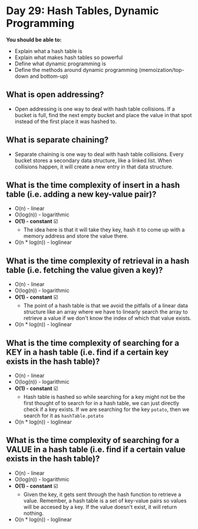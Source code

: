 # Day 29: Hash Tables, Dynamic Programming

**You should be able to:**
- Explain what a hash table is
- Explain what makes hash tables so powerful
- Define what dynamic programming is
- Define the methods around dynamic programming (memoization/top-down and bottom-up)


## What is open addressing?

- Open addressing is one way to deal with hash table collisions. If a bucket is full, find the next empty bucket and place the value in that spot instead of the first place it was hashed to.


## What is separate chaining?

- Separate chaining is one way to deal with hash table collisions. Every bucket stores a secondary data structure, like a linked list. When collisions happen, it will create a new entry in that data structure.


## What is the time complexity of insert in a hash table (i.e. adding a new key-value pair)?

- O(n) - linear
- O(log(n)) - logarithmic
- **O(1) - constant** ☑️
  - The idea here is that it will take they key, hash it to come up with a memory address and store the value there.
- O(n * log(n)) - loglinear


## What is the time complexity of retrieval in a hash table (i.e. fetching the value given a key)?

- O(n) - linear
- O(log(n)) - logarithmic
- **O(1) - constant** ☑️
  - The point of a hash table is that we avoid the pitfalls of a linear data structure like an array where we have to linearly search the array to retrieve a value if we don't know the index of which that value exists.
- O(n * log(n)) - loglinear


## What is the time complexity of searching for a KEY in a hash table (i.e. find if a certain key exists in the hash table)?

- O(n) - linear
- O(log(n)) - logarithmic
- **O(1) - constant** ☑️
  - Hash table is hashed so while searching for a key might not be the first thought of to search for in a hash table, we can just directly check if a key exists. If we are searching for the key `potato`, then we search for it as `hashTable.potato`
- O(n * log(n)) - loglinear


## What is the time complexity of searching for a VALUE in a hash table (i.e. find if a certain value exists in the hash table)?

- O(n) - linear
- O(log(n)) - logarithmic
- **O(1) - constant** ☑️
  - Given the key, it gets sent through the hash function to retrieve a value. Remember, a hash table is a set of key-value pairs so values will be accesed by a key. If the value doesn't exist, it will return nothing.
- O(n * log(n)) - loglinear
